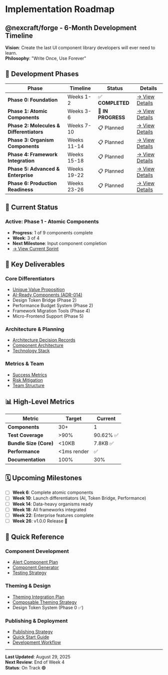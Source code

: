 # Implementation Roadmap

## @nexcraft/forge - 6-Month Development Timeline

**Vision**: Create the last UI component library developers will ever need to learn.  
**Philosophy**: "Write Once, Use Forever"

## 📅 Development Phases

| Phase | Timeline | Status | Details |
|-------|----------|--------|---------|
| **Phase 0: Foundation** | Weeks 1-2 | ✅ **COMPLETED** | [→ View Details](./phases/phase-0-foundation.md) |
| **Phase 1: Atomic Components** | Weeks 3-6 | 🚧 **IN PROGRESS** | [→ View Details](./phases/phase-1-atomic-components.md) |
| **Phase 2: Molecules & Differentiators** | Weeks 7-10 | 📋 Planned | [→ View Details](./phases/phase-2-molecules-differentiators.md) |
| **Phase 3: Organism Components** | Weeks 11-14 | 📋 Planned | [→ View Details](./phases/phase-3-organism-components.md) |
| **Phase 4: Framework Integration** | Weeks 15-18 | 📋 Planned | [→ View Details](./phases/phase-4-framework-integration.md) |
| **Phase 5: Advanced & Enterprise** | Weeks 19-22 | 📋 Planned | [→ View Details](./phases/phase-5-advanced-enterprise.md) |
| **Phase 6: Production Readiness** | Weeks 23-26 | 📋 Planned | [→ View Details](./phases/phase-6-production-readiness.md) |

## 🚀 Current Status

### Active: Phase 1 - Atomic Components
- **Progress**: 1 of 9 components complete
- **Week**: 3 of 4
- **Next Milestone**: Input component completion
- [→ View Current Sprint](./phases/phase-1-atomic-components.md)

## 🎯 Key Deliverables

### Core Differentiators
- [Unique Value Proposition](./unique-value-proposition.md)
- [AI-Ready Components (ADR-014)](./adrs/ADR-014-ai-ready-components.md)
- Design Token Bridge (Phase 2)
- Performance Budget System (Phase 2)
- Framework Migration Tools (Phase 4)
- Micro-Frontend Support (Phase 5)

### Architecture & Planning
- [Architecture Decision Records](./adrs/)
- [Component Architecture](./architecture/component-architecture.md)
- [Technology Stack](./architecture/technology-stack.md)

### Metrics & Team
- [Success Metrics](./metrics/success-metrics.md)
- [Risk Mitigation](./metrics/risk-mitigation.md)
- [Team Structure](./team/team-structure.md)

## 📊 High-Level Metrics

| Metric | Target | Current |
|--------|--------|---------|
| **Components** | 30+ | 1 |
| **Test Coverage** | >90% | 90.62% ✅ |
| **Bundle Size (Core)** | <10KB | 7.8KB ✅ |
| **Performance** | <1ms render | ✅ |
| **Documentation** | 100% | 30% |

## 🗓️ Upcoming Milestones

- [ ] **Week 6**: Complete atomic components
- [ ] **Week 10**: Launch differentiators (AI, Token Bridge, Performance)
- [ ] **Week 14**: Data-heavy organisms ready
- [ ] **Week 18**: All frameworks integrated
- [ ] **Week 22**: Enterprise features complete
- [ ] **Week 26**: v1.0.0 Release 🎉

## 📝 Quick Reference

### Component Development
- [Alert Component Plan](./alert-component-plan.md)
- [Component Generator](../scripts/generate-component.js)
- [Testing Strategy](./architecture/testing-strategy.md)

### Theming & Design
- [Theming Integration Plan](./theming-integration-plan.md)
- [Composable Theming Strategy](./research/composable-theming-strategy.md)
- Design Token System (Phase 0 ✅)

### Publishing & Deployment
- [Publishing Strategy](../docs/publishing-deployment-strategy.md)
- [Quick Start Guide](./quick-start-guide.md)
- [Development Workflow](./process/development-workflow.md)

---

**Last Updated**: August 29, 2025  
**Next Review**: End of Week 4  
**Status**: On Track 🟢